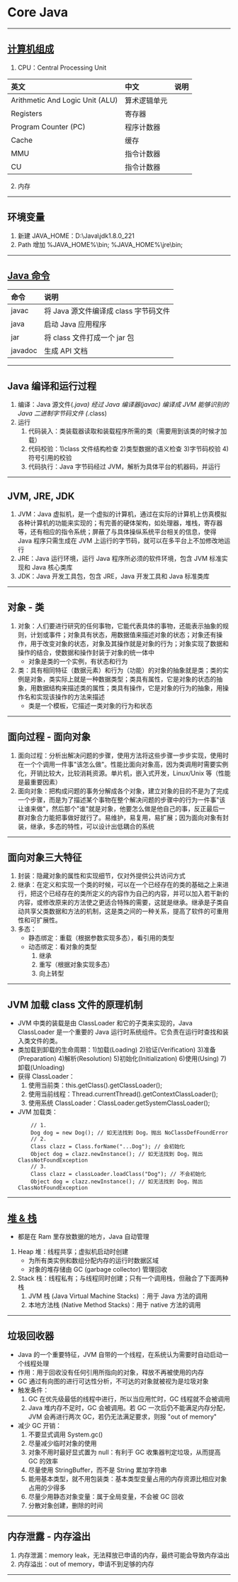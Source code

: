 # Core Java  

---
## [计算机组成](https://www.bilibili.com/video/BV1Xi4y1C7ed?p=10)
1. CPU：Central Processing Unit

| 英文                              | 中文     | 说明  |
|:--------------------------------|:-------|:----|
| Arithmetic And Logic Unit (ALU) | 算术逻辑单元 ||
| Registers                       | 寄存器    |
| Program Counter (PC)            | 程序计数器  ||
| Cache                           | 缓存     ||
| MMU                             | 指令计数器  ||
| CU                              | 指令计数器  ||
2. 内存
---
## 环境变量
1. 新建 JAVA_HOME：D:\Java\jdk1.8.0_221
2. Path 增加 %JAVA_HOME%\bin; %JAVA_HOME%\jre\bin;
---
## [Java 命令](https://docs.oracle.com/javase/8/docs/technotes/tools/unix/s1-create-build-tools.html)
| 命令      | 说明                        |
|:--------|:--------------------------|
| javac   | 将 Java 源文件编译成 class 字节码文件 |
| java    | 启动 Java 应用程序              |
| jar     | 将 class 文件打成一个 jar 包      |
| javadoc | 生成 API 文档                 |
---
## Java 编译和运行过程
1. 编译：Java 源文件(*.java) 经过 Java 编译器(javac) 编译成 JVM 能够识别的 Java 二进制字节码文件 (*.class)
2. 运行
    1. 代码装入：类装载器读取和装载程序所需的类（需要用到该类的时候才加载）
    2. 代码校验：1)class 文件结构检查 2)类型数据的语义检查 3)字节码校验 4)符号引用的校验 
    3. 代码执行：Java 字节码经过 JVM，解析为具体平台的机器码，并运行
---
## JVM, JRE, JDK
1. JVM：Java 虚拟机，是一个虚拟的计算机，通过在实际的计算机上仿真模拟各种计算机的功能来实现的；有完善的硬体架构，如处理器，堆栈，寄存器等，还有相应的指令系统；屏蔽了与具体操纵系统平台相关的信息，使得 Java 程序只需生成在 JVM 上运行的字节码，就可以在多平台上不加修改地运行
2. JRE：Java 运行环境，运行 Java 程序所必须的软件环境，包含 JVM 标准实现和 Java 核心类库
3. JDK：Java 开发工具包，包含 JRE，Java 开发工具和 Java 标准类库
---
## 对象 - 类
1. 对象：人们要进行研究的任何事物，它能代表具体的事物，还能表示抽象的规则，计划或事件；对象具有状态，用数据值来描述对象的状态；对象还有操作，用于改变对象的状态，对象及其操作就是对象的行为；对象实现了数据和操作的结合，使数据和操作封装于对象的统一体中
    - 对象是类的一个实例，有状态和行为
2. 类：具有相同特征（数据元素）和行为（功能）的对象的抽象就是类；类的实例是对象，类实际上就是一种数据类型；类具有属性，它是对象的状态的抽象，用数据结构来描述类的属性；类具有操作，它是对象的行为的抽象，用操作名和实现该操作的方法来描述
    - 类是一个模板，它描述一类对象的行为和状态
---
## 面向过程 - 面向对象
1. 面向过程：分析出解决问题的步骤，使用方法将这些步骤一步步实现，使用时在一个个调用一件事"该怎么做"。性能比面向对象高，因为类调用时需要实例化，开销比较大，比较消耗资源。单片机，嵌入式开发，Linux/Unix 等（性能是最重要因素）
2. 面向对象：把构成问题的事务分解成各个对象，建立对象的目的不是为了完成一个步骤，而是为了描述某个事物在整个解决问题的步骤中的行为一件事"该让谁来做"，然后那个"谁"就是对象，他要怎么做是他自己的事，反正最后一群对象合力能把事做好就行了。易维护，易复用，易扩展；因为面向对象有封装，继承，多态的特性，可以设计出低耦合的系统
---
## 面向对象三大特征
1. 封装：隐藏对象的属性和实现细节，仅对外提供公共访问方式
2. 继承：在定义和实现一个类的时候，可以在一个已经存在的类的基础之上来进行，把这个已经存在的类所定义的内容作为自己的内容，并可以加入若干新的内容，或修改原来的方法使之更适合特殊的需要，这就是继承。继承是子类自动共享父类数据和方法的机制，这是类之间的一种关系，提高了软件的可重用性和可扩展性。
3. 多态：
    - 静态绑定：重载（根据参数实现多态），看引用的类型
    - 动态绑定：看对象的类型
        1. 继承
        2. 重写（根据对象实现多态）
        3. 向上转型
---
## JVM 加载 class 文件的原理机制
- JVM 中类的装载是由 ClassLoader 和它的子类来实现的，Java ClassLoader 是一个重要的 Java 运行时系统组件。它负责在运行时查找和装入类文件的类。
- 类加载到卸载的生命周期：1)加载(Loading) 2)验证(Verification) 3)准备(Preparation) 4)解析(Resolution) 5)初始化(Initialization) 6)使用(Using) 7)卸载(Unloading)
- 获得 ClassLoader：
    1. 使用当前类：this.getClass().getClassLoader();
    2. 使用当前线程：Thread.currentThread().getContextClassLoader();
    3. 使用系统 ClassLoader：ClassLoader.getSystemClassLoader();
- JVM 加载类：
    ```
        // 1.
        Dog dog = new Dog(); // 如无法找到 Dog，抛出 NoClassDefFoundError
        // 2.
        Class clazz = Class.forName("...Dog"); // 会初始化 
        Object dog = clazz.newInstance(); // 如无法找到 Dog，抛出 ClassNotFoundException
        // 3.
        Class clazz = classLoader.loadClass("Dog"); // 不会初始化
        Object dog = clazz.newInstance(); // 如无法找到 Dog，抛出 ClassNotFoundException
    ```
---
## [堆 & 栈](https://www.zhihu.com/question/29833675/answer/82661572)
- 都是在 Ram 里存放数据的地方，Java 自动管理 
1. Heap 堆：线程共享；虚拟机启动时创建
    - 为所有类实例和数组分配内存的运行时数据区域
    - 对象的堆存储由 GC (garbage collector) 管理回收
2. Stack 栈：线程私有；与线程同时创建；只有一个调用栈，但融合了下面两种栈
    1. JVM 栈 (Java Virtual Machine Stacks) ：用于 Java 方法的调用
    2. 本地方法栈 (Native Method Stacks)：用于 native 方法的调用
---
## 垃圾回收器
- Java 的一个重要特征，JVM 自带的一个线程，在系统认为需要时自动启动一个线程处理
- 作用：用于回收没有任何引用所指向的对象，释放不再被使用的内存
- GC 通过有向图的进行可达性分析，不可达的对象就被视为是垃圾对象
- 触发条件：
    1. GC 在优先级最低的线程中进行，所以当应用忙时，GC 线程就不会被调用
    2. Java 堆内存不足时，GC 会被调用。若 GC 一次后仍不能满足内存分配，JVM 会再进行两次 GC，若仍无法满足要求，则报 "out of memory"
- 减少 GC 开销：
    1.	不要显式调用 System.gc()
    2.	尽量减少临时对象的使用
    3.	对象不用时最好显式置为 null：有利于 GC 收集器判定垃圾，从而提高 GC 的效率
    4.	尽量使用 StringBuffer，而不是 String 累加字符串
    5.	能用基本类型，就不用包装类：基本类型变量占用的内存资源比相应对象占用的少得多
    6.	尽量少用静态对象变量：属于全局变量，不会被 GC 回收
    7.	分散对象创建，删除的时间
---
## 内存泄露 - 内存溢出
1. 内存泄漏：memory leak，无法释放已申请的内存，最终可能会导致内存溢出
2. 内存溢出：out of memory，申请不到足够的内存
---
